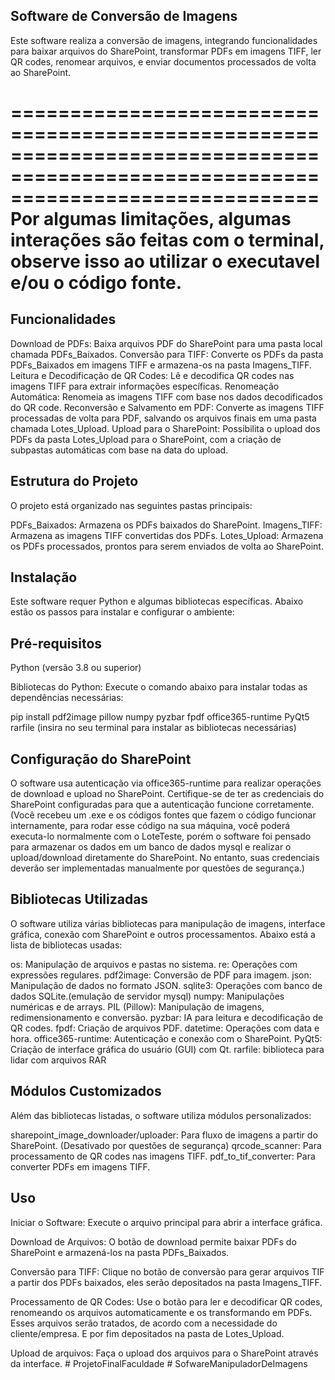 Software de Conversão de Imagens
----------------
Este software realiza a conversão de imagens, integrando funcionalidades para baixar arquivos do SharePoint, 
transformar PDFs em imagens TIFF, ler QR codes, renomear arquivos, e enviar documentos processados de volta ao 
SharePoint.

==================================================================================================================================
Por algumas limitações, algumas interações são feitas com o terminal, observe isso ao utilizar o executavel e/ou o código fonte.
==================================================================================================================================

Funcionalidades
----------------
Download de PDFs: Baixa arquivos PDF do SharePoint para uma pasta local chamada PDFs_Baixados.
Conversão para TIFF: Converte os PDFs da pasta PDFs_Baixados em imagens TIFF e armazena-os na pasta Imagens_TIFF.
Leitura e Decodificação de QR Codes: Lê e decodifica QR codes nas imagens TIFF para extrair informações específicas.
Renomeação Automática: Renomeia as imagens TIFF com base nos dados decodificados do QR code.
Reconversão e Salvamento em PDF: Converte as imagens TIFF processadas de volta para PDF, salvando os arquivos finais 
em uma pasta chamada Lotes_Upload.
Upload para o SharePoint: Possibilita o upload dos PDFs da pasta Lotes_Upload para o SharePoint, com a criação de 
subpastas automáticas com base na data do upload.

Estrutura do Projeto
---------------------
O projeto está organizado nas seguintes pastas principais:

PDFs_Baixados: Armazena os PDFs baixados do SharePoint.
Imagens_TIFF: Armazena as imagens TIFF convertidas dos PDFs.
Lotes_Upload: Armazena os PDFs processados, prontos para serem enviados de volta ao SharePoint.

Instalação
------------
Este software requer Python e algumas bibliotecas específicas. Abaixo estão os passos para instalar e configurar o ambiente:

Pré-requisitos
--------------
Python (versão 3.8 ou superior)

Bibliotecas do Python: Execute o comando abaixo para instalar todas as dependências necessárias:

pip install pdf2image pillow numpy pyzbar fpdf office365-runtime PyQt5 rarfile
(insira no seu terminal para  instalar as bibliotecas necessárias)

Configuração do SharePoint
----------------------------
O software usa autenticação via office365-runtime para realizar operações de download e upload no SharePoint. 
Certifique-se de ter as credenciais do SharePoint configuradas para que a autenticação funcione corretamente.
(Você recebeu um .exe e os códigos fontes que fazem o código funcionar internamente, para rodar esse código na sua máquina,
você poderá executa-lo normalmente com o LoteTeste, porém o software foi pensado para armazenar os dados em um banco de dados 
mysql e realizar o upload/download diretamente do SharePoint. No entanto, suas credenciais deverão ser implementadas manualmente
por questões de segurança.)

Bibliotecas Utilizadas
----------------------
O software utiliza várias bibliotecas para manipulação de imagens, interface gráfica, conexão com SharePoint e outros 
processamentos. Abaixo está a lista de bibliotecas usadas:

os: Manipulação de arquivos e pastas no sistema.
re: Operações com expressões regulares.
pdf2image: Conversão de PDF para imagem.
json: Manipulação de dados no formato JSON.
sqlite3: Operações com banco de dados SQLite.(emulação de servidor mysql)
numpy: Manipulações numéricas e de arrays.
PIL (Pillow): Manipulação de imagens, redimensionamento e conversão.
pyzbar: IA para leitura e decodificação de QR codes.
fpdf: Criação de arquivos PDF.
datetime: Operações com data e hora.
office365-runtime: Autenticação e conexão com o SharePoint.
PyQt5: Criação de interface gráfica do usuário (GUI) com Qt.
rarfile:   biblioteca para lidar com arquivos RAR

Módulos Customizados
--------------------
Além das bibliotecas listadas, o software utiliza módulos personalizados:

sharepoint_image_downloader/uploader: Para fluxo de imagens a partir do SharePoint. (Desativado por questões de segurança)
qrcode_scanner: Para processamento de QR codes nas imagens TIFF.
pdf_to_tif_converter: Para converter PDFs em imagens TIFF.

Uso
---
Iniciar o Software: Execute o arquivo principal para abrir a interface gráfica.

Download de Arquivos: O botão de download permite baixar PDFs do SharePoint e armazená-los na pasta PDFs_Baixados.

Conversão para TIFF: Clique no botão de conversão para gerar arquivos TIF a partir dos PDFs baixados, eles serão depositados na pasta Imagens_TIFF.

Processamento de QR Codes: Use o botão para ler e decodificar QR codes, renomeando os arquivos automaticamente e os transformando em PDFs.
Esses arquivos serão tratados, de acordo com a necessidade do cliente/empresa. E por fim depositados na pasta de Lotes_Upload.

Upload de arquivos: Faça o upload dos arquivos para o SharePoint através da interface.
#   P r o j e t o F i n a l F a c u l d a d e  
 #   S o f w a r e M a n i p u l a d o r D e I m a g e n s  
 